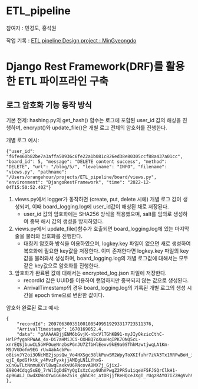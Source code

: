 # ETL_pipeline

참여자 : 민경도, 홍석원

작업 기록 : [ETL pipeline Design project : MinGyeongdo](https://obvious-rock-3e1.notion.site/4ea3e327799245ddb5eed70a928384a9?v=d8678130ea7e45bba84ace509e8f2d6a)

# Django Rest Framework(DRF)를 활용한 ETL 파이프라인 구축

## 로그 암호화 기능 동작 방식

기본 전제: hashing.py의 get_hash() 함수는 로그에 포함된 user_id 값의 해싱을 진행하며, encrypt()와 update_file()은 개별 로그 전체의 암호화를 진행한다. 

개별 로그 예시:
```
{"user_id": "f6fe460b82be7a3affa50936c6fe22a1b081c826ed38e80305ccf88a437a01cc", "board_id": 5, "message": "DELETE content success", "method": "DELETE", "url": "/blog/5/", "levelname": "INFO", "filename": "views.py", "pathname": "/Users/orangehour/projects/ETL_pipeline/board/views.py", "environment": "DjangoRestFramework", "time": "2022-12-04T15:50:52.40Z"}
```

1. views.py에서 logger가 동작하면 (create, put, delete 시에) 개별 로그 값이 생성되며, 이때 board_logging.log에 user_id값이 해싱된 채로 저장된다.
    * user_id 값의 암호화에는 SHA256 방식을 적용했으며, salt를 임의로 생성하여 중복 해시 값의 생성을 방지하였다.
2. views.py에서 update_file()함수가 호출되면 board_logging.log에 있는 마지막 줄을 불러와 암호화를 진행한다.
    * 대칭키 암호화 방식을 이용하였으며, logkey.key 파일이 없으면 새로 생성하여 복호화에 필요한 key값을 저장한다. 이미 존재한다면 logkey.key 파일의 key값을 불러와서 생성하며, board_logging.log의 개별 로그값에 대해서는 모두 같은 key값으로 암호화를 진행한다.
3. 암호화가 완료된 값에 대해서는 encrypted_log.json 파일에 저장한다.
    * recordId 값은 UUID를 이용하여 랜덤하지만 중복되지 않는 값으로 생성된다.
    * ArrivalTimestamp의 경우 board_logging.log의 기록된 개별 로그의 생성 시간을 epoch time으로 변환한 값이다.

암호화 완료된 로그 예시:
```
{
    "recordId": 209706300351001085499519293317723511376,
    "ArrivalTimestamp": 1670169052.4,
    "data": "gAAAAABjjENM6bGvjK-nbcVlTGhKB91-myJIyOkzicCthC-HrlPfygaRPWAA_4x-Di7aHMiJCi-OXHBQ7oXuxHqIPK7ONQ5cL-xnrEQSjbuwCL5oWFOueNnzbsPGnJU7ZfbHlEexv9kE9a0SThhMzwtjwqLA1Km-M9JVGDofm9EG_rUv4abAcbPu-o8isvJY2oi3ONcMB2jspsQw_Vo4HXSgc38lkPuwSM2WpyToXKIfuhr7zVA3Tx1RRFwBoH_iAFsMpLLV6G-qjI_6pdGfktk_y4MvzFyxkjjAMEgLN1LYhxG-xCnGwTLtNnmuKXYl8wqEaxkvU6RNcovA8MX7j_GjixJ-E98O4Cdqg5sEQ_7rWlIgDdEYyQgIsXzCvp9UhVPwgZ2PR5u1iqeVF5FJSQrClkH1-4p9GALJ_DwdXOWoOYwiG68eZ5is_ghhCRc_atDRjjfReHQceJXgT_rUqzRAYO7IZ2HgVvhVSpVgzxFo8OUZ1lXQvWTLFOkFJiUHceIaLGhAnNeV0WEyTNqSidhRngBOphGE3jyzUxXPppH3pUPZtJRcgq8="
},
```